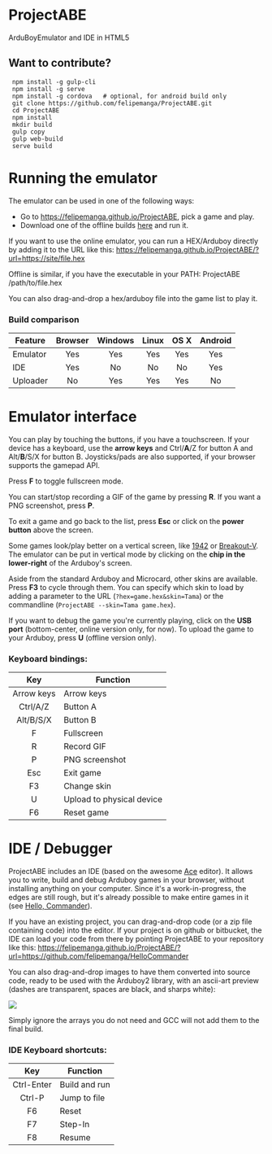 # ProjectABE
ArduBoyEmulator and IDE in HTML5

## Want to contribute?

     npm install -g gulp-cli
     npm install -g serve
     npm install -g cordova   # optional, for android build only
     git clone https://github.com/felipemanga/ProjectABE.git
     cd ProjectABE
     npm install
     mkdir build
     gulp copy
     gulp web-build
     serve build

     
# Running the emulator

The emulator can be used in one of the following ways:
- Go to https://felipemanga.github.io/ProjectABE, pick a game and play.
- Download one of the offline builds [here](https://github.com/felipemanga/ProjectABE/releases) and run it.

If you want to use the online emulator, you can run a HEX/Arduboy directly by adding it to the URL like this:
https://felipemanga.github.io/ProjectABE/?url=https://site/file.hex

Offline is similar, if you have the executable in your PATH:
ProjectABE /path/to/file.hex

You can also drag-and-drop a hex/arduboy file into the game list to play it.

### Build comparison


| Feature | Browser | Windows | Linux | OS X  | Android |
| ------- | :-----: | :-----: | :---: | :---: | :---: |
| Emulator | Yes | Yes | Yes | Yes | Yes |
| IDE | Yes | No | No | No | Yes |
| Uploader | No | Yes | Yes | Yes | No |


# Emulator interface

You can play by touching the buttons, if you have a touchscreen. If your device has a keyboard, use the **arrow keys** and Ctrl/**A**/Z for button A and Alt/**B**/S/X for button B. Joysticks/pads are also supported, if your browser supports the gamepad API.

Press **F** to toggle fullscreen mode.

You can start/stop recording a GIF of the game by pressing **R**. If you want a PNG screenshot, press **P**.

To exit a game and go back to the list, press **Esc** or click on the **power button** above the screen.

Some games look/play better on a vertical screen, like [1942](https://felipemanga.github.io/ProjectABE/?url=https://raw.githubusercontent.com/eried/ArduboyCollection/master/Arcade%2F1943%2F1943.hex) or [Breakout-V](https://felipemanga.github.io/ProjectABE/?url=http://www.crait.net/arduboy/breakoutv/app.hex). The emulator can be put in vertical mode by clicking on the **chip in the lower-right** of the Arduboy's screen.

Aside from the standard Arduboy and Microcard, other skins are available. Press **F3** to cycle through them. You can specify which skin to load by adding a parameter to the URL (`?hex=game.hex&skin=Tama`) or the commandline (`ProjectABE --skin=Tama game.hex`).

If you want to debug the game you're currently playing, click on the **USB port** (bottom-center, online version only, for now).
To upload the game to your Arduboy, press **U** (offline version only).

### Keyboard bindings:

| Key | Function |
| :---: | -------- |
| Arrow keys | Arrow keys |
| Ctrl/A/Z | Button A |
| Alt/B/S/X | Button B |
| F | Fullscreen |
| R | Record GIF |
| P | PNG screenshot |
| Esc | Exit game |
| F3 | Change skin |
| U | Upload to physical device |
| F6 | Reset game |

# IDE / Debugger

ProjectABE includes an IDE (based on the awesome [Ace](https://ace.c9.io) editor). It allows you to write, build and debug Arduboy games in your browser, without installing anything on your computer. Since it's a work-in-progress, the edges are still rough, but it's already possible to make entire games in it (see [Hello, Commander](https://felipemanga.github.io/ProjectABE/?url=https://github.com/felipemanga/HelloCommander)).

If you have an existing project, you can drag-and-drop code (or a zip file containing code) into the editor. If your project is on github or bitbucket, the IDE can load your code from there by pointing ProjectABE to your repository like this:
https://felipemanga.github.io/ProjectABE/?url=https://github.com/felipemanga/HelloCommander

You can also drag-and-drop images to have them converted into source code, ready to be used with the Arduboy2 library, with an ascii-art preview (dashes are transparent, spaces are black, and sharps white):

<img src="https://cdn.rawgit.com/felipemanga/9eaa3e96f4776aa36a0420c29d745b5d/raw/c27b632c6bcdc4cde50ab68d2671158068da54af/Walk.svg">

Simply ignore the arrays you do not need and GCC will not add them to the final build.

### IDE Keyboard shortcuts:

| Key | Function |
| :---: | --- |
| Ctrl-Enter | Build and run |
| Ctrl-P | Jump to file |
| F6 | Reset |
| F7 | Step-In |
| F8 | Resume |

